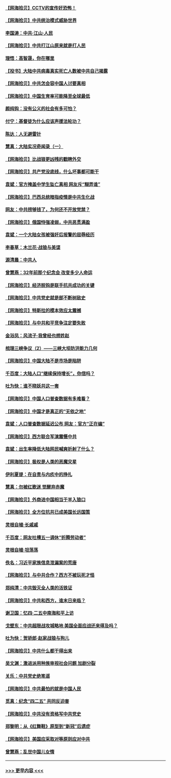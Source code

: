 #### [【网海拾贝】CCTV的宣传好恐怖！](../pages/nsc993/n12959984.md?t=05200101) 
#### [【网海拾贝】中共统治模式威胁世界](../pages/nsc993/n12957622.md?t=05200101) 
#### [李国涛：中共‧江山‧人民](../pages/nsc993/n12957502.md?t=05200101) 
#### [【网海拾贝】中共打江山原来就是打人民](../pages/nsc993/n12954345.md?t=05200101) 
#### [理悟：高智晟，你在哪里](../pages/nsc993/n12953115.md?t=05200101) 
#### [【投书】大陆中共病毒真实死亡人数被中共自己揭露](../pages/nsc993/n12953050.md?t=05200101) 
#### [【网海拾贝】中共怎会容中国人讨要真相](../pages/nsc993/n12952161.md?t=05200101) 
#### [【网海拾贝】中国生育率可能降至全球最低](../pages/nsc993/n12948793.md?t=05200101) 
#### [颜纯钩：没有公义的社会有多可怕？](../pages/nsc993/n12947626.md?t=05200101) 
#### [付宁：基督徒为什么应该声援法轮功？](../pages/nsc993/n12947233.md?t=05200101) 
#### [陈达：人无避雷针](../pages/nsc993/n12947098.md?t=05200101) 
#### [慧真：大陆实况奇闻录（一）](../pages/nsc993/n12945811.md?t=05200101) 
#### [【网海拾贝】比战狼更凶残的戳瞎外交](../pages/nsc993/n12945717.md?t=05200101) 
#### [【网海拾贝】共产党没底线，什么坏事都可能干](../pages/nsc993/n12942090.md?t=05200101) 
#### [袁斌：官方掩盖中学生坠亡真相 网友斥“糊弄谁”](../pages/nsc993/n12942029.md?t=05200101) 
#### [【网海拾贝】巴西总统暗指疫情是中共生化战](../pages/nsc993/n12938999.md?t=05200101) 
#### [网友：中共捞够钱了，为何还不开放党禁？](../pages/nsc993/n12938952.md?t=05200101) 
#### [【网海拾贝】俄国恃强凌弱，中共恶贯满盈](../pages/nsc993/n12936626.md?t=05200101) 
#### [袁斌：一个大陆女孩被强奸后报警的屈辱经历](../pages/nsc993/n12936547.md?t=05200101) 
#### [李春草：木兰花·战狼与美谍](../pages/nsc993/n12935995.md?t=05200101) 
#### [源清晨：中共人](../pages/nsc993/n12935589.md?t=05200101) 
#### [曾慧燕：32年前那个纪念会 改变多少人命运](../pages/nsc993/n12934233.md?t=05200101) 
#### [【网海拾贝】经济脱钩是联手抗共成功的关键](../pages/nsc993/n12934176.md?t=05200101) 
#### [【网海拾贝】中共党史就是部不断树敌史](../pages/nsc993/n12932844.md?t=05200101) 
#### [【网海拾贝】特斯拉的模本效应太震撼](../pages/nsc993/n12925626.md?t=05200101) 
#### [【网海拾贝】与中共和平竞争注定要失败](../pages/nsc993/n12923326.md?t=05200101) 
#### [金浴凤：风流子‧我曾经也想姓赵](../pages/nsc993/n12920911.md?t=05200101) 
#### [梳理三峡争议（2）——三峡大坝防洪能力几何](../pages/nsc993/n12920173.md?t=05200101) 
#### [【网海拾贝】中国大陆不是市场是陷阱](../pages/nsc993/n12920143.md?t=05200101) 
#### [千百度：大陆人口“继续保持增长”，你信吗？](../pages/nsc993/n12918946.md?t=05200101) 
#### [吐为快：谁不晓妖共这一套](../pages/nsc993/n12918941.md?t=05200101) 
#### [【网海拾贝】中国人口普查数据有多难看？](../pages/nsc993/n12917822.md?t=05200101) 
#### [【网海拾贝】中国才是真正的“无依之地”](../pages/nsc993/n12915845.md?t=05200101) 
#### [袁斌：人口普查数据延迟公布 网友：官方“正在编”](../pages/nsc993/n12915748.md?t=05200101) 
#### [【网海拾贝】西方联合军演震慑中共](../pages/nsc993/n12913466.md?t=05200101) 
#### [袁斌：出生率降低大陆网民喊爽折射了什么？](../pages/nsc993/n12913365.md?t=05200101) 
#### [【网海拾贝】极权是人类的恶魔灾星](../pages/nsc993/n12910697.md?t=05200101) 
#### [伊利夏提：在自责与内疚中的挣扎](../pages/nsc993/n12910493.md?t=05200101) 
#### [慧真：勿被红歌迷 觉醒弃赤魔](../pages/nsc993/n12910485.md?t=05200101) 
#### [【网海拾贝】外商进中国相当于羊入狼口](../pages/nsc993/n12908274.md?t=05200101) 
#### [【网海拾贝】全方位抗共已成美国长远国策](../pages/nsc993/n12906878.md?t=05200101) 
#### [灵根自植‧长戚戚](../pages/nsc993/n12905585.md?t=05200101) 
#### [千百度：网友吐槽五一调休“折腾劳动者”](../pages/nsc993/n12905934.md?t=05200101) 
#### [灵根自植‧坦荡荡](../pages/nsc993/n12905562.md?t=05200101) 
#### [佚名：习近平家族信息泄漏案的荒唐](../pages/nsc993/n12904705.md?t=05200101) 
#### [【网海拾贝】与中共合作？西方不被玩死才怪](../pages/nsc993/n12903873.md?t=05200101) 
#### [郑纯清：中共毁灭全人类的活铁证](../pages/nsc993/n12903785.md?t=05200101) 
#### [【网海拾贝】中共和西方，谁末日来临？](../pages/nsc993/n12903482.md?t=05200101) 
#### [谢卫国：忆四‧二五中南海和平上访](../pages/nsc993/n12902192.md?t=05200101) 
#### [戈壁东：中共超限战攻城略地 美国全面应战还来得及吗？](../pages/nsc993/n12902297.md?t=05200101) 
#### [吐为快：贺骄郎‧赵家战狼与狗儿](../pages/nsc993/n12902280.md?t=05200101) 
#### [【网海拾贝】中共什么都干得出来](../pages/nsc993/n12897500.md?t=05200101) 
#### [吴文渊：激进派用种族审视社会问题 加剧分裂](../pages/nsc993/n12893881.md?t=05200101) 
#### [关乐：中共党史绝笔谣](../pages/nsc993/n12897270.md?t=05200101) 
#### [【网海拾贝】中共最怕的就是中国人民](../pages/nsc993/n12894705.md?t=05200101) 
#### [觅真：纪念“四二五” 共同反迫害](../pages/nsc993/n12894553.md?t=05200101) 
#### [【网海拾贝】中共没有资格写中共党史](../pages/nsc993/n12892231.md?t=05200101) 
#### [郑黎明：从《红舞鞋》原型到“新冠”后遗症](../pages/nsc993/n12890469.md?t=05200101) 
#### [【网海拾贝】美国应采取对等原则应对中共](../pages/nsc993/n12889176.md?t=05200101) 
#### [曾慧燕：乱世中国儿女情](../pages/nsc993/n12887931.md?t=05200101) 

----
#### [ >>> 更早内容 <<< ](../indexes/nsc993-earlier.md)
